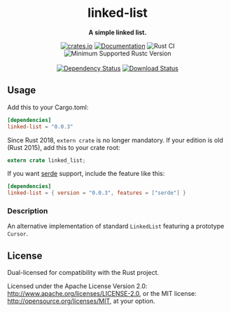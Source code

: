 <div align="center">
  <h1>linked-list</h1>
  <p>
    <strong>A simple linked list.</strong>
  </p>
  <p>

[![crates.io][crates.io shield]][crates.io link]
[![Documentation][docs.rs badge]][docs.rs link]
![Rust CI][github ci badge]
![Minimum Supported Rustc Version][rustc 1.67+]
<br />
<br />
[![Dependency Status][deps.rs status]][deps.rs link]
[![Download Status][shields.io download count]][crates.io link]

  </p>
</div>

[crates.io shield]: https://img.shields.io/crates/v/linked-list?label=latest
[crates.io link]: https://crates.io/crates/linked-list
[docs.rs badge]: https://docs.rs/linked-list/badge.svg?version=0.0.3
[docs.rs link]: https://docs.rs/linked-list/0.0.3/linked_list/
[github ci badge]: https://github.com/contain-rs/linked-list/workflows/Rust/badge.svg?branch=master
[rustc 1.67+]: https://img.shields.io/badge/rustc-1.67%2B-blue.svg
[deps.rs status]: https://deps.rs/crate/linked-list/0.0.3/status.svg
[deps.rs link]: https://deps.rs/crate/linked-list/0.0.3
[shields.io download count]: https://img.shields.io/crates/d/linked-list.svg

## Usage

Add this to your Cargo.toml:

```toml
[dependencies]
linked-list = "0.0.3"
```

Since Rust 2018, `extern crate` is no longer mandatory. If your edition is old (Rust 2015),
add this to your crate root:

```rust
extern crate linked_list;
```

If you want [serde](https://github.com/serde-rs/serde) support, include the feature like this:

```toml
[dependencies]
linked-list = { version = "0.0.3", features = ["serde"] }
```

<!-- cargo-rdme start -->

### Description

An alternative implementation of standard `LinkedList` featuring a prototype `Cursor`.

<!-- cargo-rdme end -->

## License

Dual-licensed for compatibility with the Rust project.

Licensed under the Apache License Version 2.0: http://www.apache.org/licenses/LICENSE-2.0,
or the MIT license: http://opensource.org/licenses/MIT, at your option.
